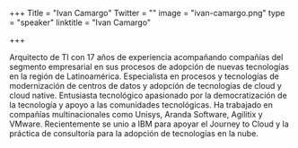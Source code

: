﻿+++
Title = "Ivan Camargo"
Twitter = ""
image = "ivan-camargo.png"
type = "speaker"
linktitle = "Ivan Camargo"

+++

Arquitecto de TI con 17 años de experiencia acompañando compañías del segmento empresarial  en sus procesos de adopción de nuevas tecnologías en la región de Latinoamérica. Especialista en procesos y tecnologías de modernización de centros de datos y adopción de tecnologías de cloud y cloud native. Entusiasta tecnológico apasionado por la democratización de la tecnología y apoyo a las comunidades tecnológicas.
Ha trabajado en compañías multinacionales como  Unisys, Aranda Software, Agilitix y VMware. Recientemente se unio a IBM para apoyar el Journey to Cloud y la práctica de consultoría para la adopción de tecnologías en la nube. 
